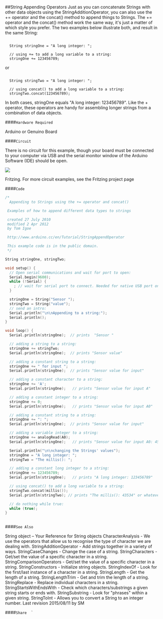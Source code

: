 ##String Appending Operators 
Just as you can concatenate Strings with other data objects using the StringAdditionOperator, you can also use the += operator and the concat() method to append things to Strings. The += operator and the concat() method work the same way, it's just a matter of which style you prefer.  The two examples below illustrate both, and result in the same String:


```

  String stringOne = "A long integer: ";

  // using += to add a long variable to a string:
  stringOne += 123456789;

```
or


```

  String stringTwo = "A long integer: ";

  // using concat() to add a long variable to a string:
  stringTwo.concat(123456789);

```

In both cases, stringOne equals "A long integer: 123456789". Like the + operator, these operators are handy for assembling longer strings from a combination of data objects.  


####`Hardware Required`

Arduino or Genuino Board

####`Circuit`


There is no circuit for this example, though your board must be connected to your computer via USB and the serial monitor window of the Arduino Software (IDE) should be open. 


![](img/Arduino_bb.png)

Fritzing. For more circuit examples, see the Fritzing project page 

####`Code`




  
```c++
/*
  Appending to Strings using the += operator and concat()

 Examples of how to append different data types to strings

 created 27 July 2010
 modified 2 Apr 2012
 by Tom Igoe

 http://www.arduino.cc/en/Tutorial/StringAppendOperator

 This example code is in the public domain.
 */

String stringOne, stringTwo;

void setup() {
  // Open serial communications and wait for port to open:
  Serial.begin(9600);
  while (!Serial) {
    ; // wait for serial port to connect. Needed for native USB port only
  }

  stringOne = String("Sensor ");
  stringTwo = String("value");
  // send an intro:
  Serial.println("\n\nAppending to a string:");
  Serial.println();
}

void loop() {
  Serial.println(stringOne);  // prints  "Sensor "

  // adding a string to a string:
  stringOne += stringTwo;
  Serial.println(stringOne);  // prints "Sensor value"

  // adding a constant string to a string:
  stringOne += " for input ";
  Serial.println(stringOne);  // prints "Sensor value for input"

  // adding a constant character to a string:
  stringOne += 'A';
  Serial.println(stringOne);   // prints "Sensor value for input A"

  // adding a constant integer to a string:
  stringOne += 0;
  Serial.println(stringOne);   // prints "Sensor value for input A0"

  // adding a constant string to a string:
  stringOne += ": ";
  Serial.println(stringOne);  // prints "Sensor value for input"

  // adding a variable integer to a string:
  stringOne += analogRead(A0);
  Serial.println(stringOne);   // prints "Sensor value for input A0: 456" or whatever analogRead(A0) is

  Serial.println("\n\nchanging the Strings' values");
  stringOne = "A long integer: ";
  stringTwo = "The millis(): ";

  // adding a constant long integer to a string:
  stringOne += 123456789;
  Serial.println(stringOne);   // prints "A long integer: 123456789"

  // using concat() to add a long variable to a string:
  stringTwo.concat(millis());
  Serial.println(stringTwo); // prints "The millis(): 43534" or whatever the value of the millis() is

  // do nothing while true:
  while (true);
}
  
```





####`See Also`

String object – Your Reference for String objects
CharacterAnalysis - We use the operators that allow us to recognise the type of character we are dealing with.
StringAdditionOperator - Add strings together in a variety of ways. 
StringCaseChanges - Change the case of a string. 
StringCharacters - Get/set the value of a specific character in a string. 
StringComparisonOperators - Get/set the value of a specific character in a string. 
StringConstructors - Initialize string objects. 
StringIndexOf - Look for the first/last instance of a character in a string. 
StringLength - Get the length of a string. 
StringLengthTrim - Get and trim the length of a string. 
StringReplace - Replace individual characters in a string. 
StringStartsWithEndsWith - Check which characters/substrings a given string starts or ends with. 
StringSubstring - Look for "phrases" within a given string. 
StringToInt - Allows you to convert a String to an integer number.
Last revision 2015/08/11 by SM 



				
				




  ####`Share`
`
`
`
